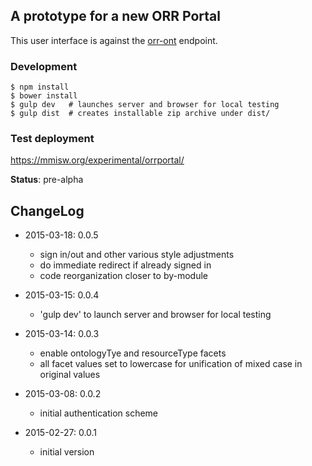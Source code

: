 ## A prototype for a new ORR Portal

This user interface is against the [orr-ont](https://github.com/mmisw/orr-ont) endpoint.

### Development

```
$ npm install
$ bower install
$ gulp dev   # launches server and browser for local testing
$ gulp dist  # creates installable zip archive under dist/
```

### Test deployment

https://mmisw.org/experimental/orrportal/

**Status**: pre-alpha


## ChangeLog ##

* 2015-03-18: 0.0.5
    * sign in/out and other various style adjustments
    * do immediate redirect if already signed in
    * code reorganization closer to by-module

* 2015-03-15: 0.0.4
    * 'gulp dev' to launch server and browser for local testing

* 2015-03-14: 0.0.3
    * enable ontologyTye and resourceType facets
    * all facet values set to lowercase for unification of mixed case in original values

* 2015-03-08: 0.0.2
    * initial authentication scheme

* 2015-02-27: 0.0.1
    * initial version

